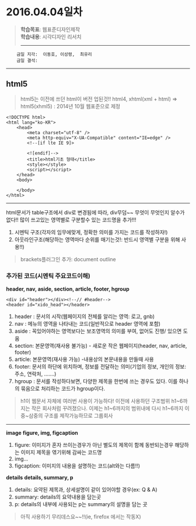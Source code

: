 # 2016.04.04일차
> **학습목표**: 웹표준디자인제작  
    **학습내용**: 시각디자인 리서치<hr />
	
```
	금일 지각:  이동호, 이성령,  최유리
	금일 결석:
```
---
## html5
> html5는 이전에 쓰던 html이 버전 업된것!!
 html4, xhtml(xml + html) => html5(xhml5) : 2014년 10월 웹표준으로 제정

```
<!DOCTYPE html>
<html lang="ko-KR">
	<head>
		<meta charset="utf-8" />
		<meta http-equiv="X-UA-Compatible" content="IE=edge" />
		<!--[if lte IE 9]>
			
		<![endif]-->
		<title>html기초 형태</title>
		<style></style>
		<script></script>
	</head>
	<body>
		
	</body>
</html>
```
---
html문서가 table구조에서  div로 변경됨에 따라, div무덤~~ 무엇이 무엇인지 알수가 없다!!
많이 쓰고있는 영역별로 구분할수 있는 코드명을 추가!!!
1. 시멘틱 구조(각자의 임무에맞게, 정확한 의미를 가지는 코드를 작성하자!)
2. 아웃라인구조(해당하는 영역마다 순위를 매기는것!: 반드시 영역별 구분을 위해 사용!!)

>brackets플러그인 추가: document outline

### 추가된 코드(시멘틱 주요코드이해)
**header, nav, aside, section, article, footer,  hgroup**
```
<div id="header"></div><!--// #header-->
<header id="xido_head"></header>
```
1. header : 문서의 시작(웹페이지의 전체를 알리는 영역: 로고, gnb)
2. nav : 메뉴의 영역을 나타내는 코드(일반적으로 header 영역에 포함)
3. aside : 꼭있어야하는 영역보다는 보조영역의 의미를 부여, 없어도 진행/ 있으면 도움
4. section: 본문영역(재사용 불가능) - 새로운 작은 웹페이지(header, nav, article, footer)
5. article: 본문영역(재사용 가능) -내용상의 본문내용을 만들때 사용
6. footer: 문서의 하단에 위치하며, 정보를 전달하는 의미(기업의 정보, 개인의 정보: 주소, 연락처, .......)
7. hgroup : 문서를 작성하다보면, 다양한 제목을 한번에 쓰는 경우도 있다. 이를 하나의 묶음으로 처리하는 코드가 hgroup이다.


> h1이 웹문서 자체에 여러번 사용이 가능하다!
이전에 사용하던 구조범위 h1~6까지는 작은 회사처럼 꾸려졌으나.
이제는 h1~6까지의 범위내에 다시 h1~6까지 이중~삼중의 구조를 제작가능하므로 그룹회사  
	  
---
**image**
__figure, img, figcaption__

1. figure: 이미지가 혼자 쓰이는경우가 아닌 별도의 제목이 함께 동반되는경우
해당하는 이미지 제목을 엮기위해 감싸는 코드명
2. img...
3. figcaption: 이미지의 내용을 설명하는 코드(alt와는 다름!!)
 
**details**
__details, summary, p__
1. details: 요약된 제목과, 상세설명이 같이 있어야할 경우(ex: Q & A)
2. summary: details의 요약내용을 담는곳
3. p: details의 내부에 사용되는 p는 summary의 설명을 담는 곳
> 아직 사용하기 무리데스요~~!!(ie, firefox 에서는 작동X)














